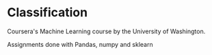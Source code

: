 # Classification

Coursera's Machine Learning course by the University of Washington.

Assignments done with Pandas, numpy and sklearn

